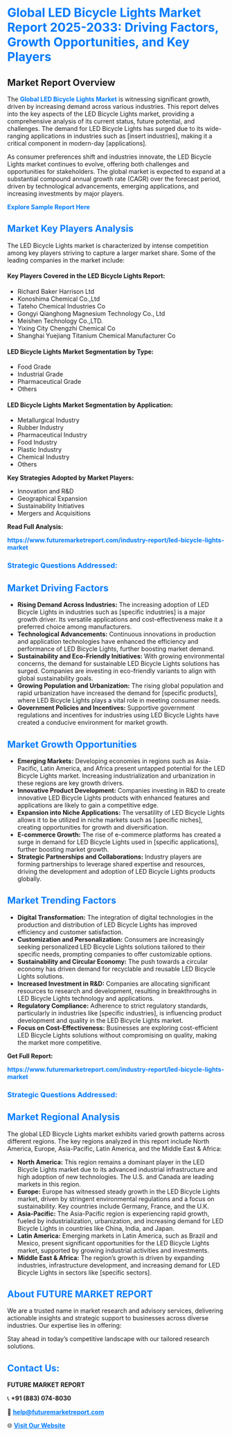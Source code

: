<h1 style="color: #007BFF;">Global LED Bicycle Lights Market Report 2025-2033: Driving Factors, Growth Opportunities, and Key Players</h1>

<section id="overview">
<h2>Market Report Overview</h2>
<p>The <a href="https://www.futuremarketreport.com/industry-report/led-bicycle-lights-market" style="color: #007BFF; text-decoration: none;"><strong>Global LED Bicycle Lights Market</strong></a> is witnessing significant growth, driven by increasing demand across various industries. This report delves into the key aspects of the LED Bicycle Lights market, providing a comprehensive analysis of its current status, future potential, and challenges. The demand for LED Bicycle Lights has surged due to its wide-ranging applications in industries such as [insert industries], making it a critical component in modern-day [applications].</p>
<p>As consumer preferences shift and industries innovate, the LED Bicycle Lights market continues to evolve, offering both challenges and opportunities for stakeholders. The global market is expected to expand at a substantial compound annual growth rate (CAGR) over the forecast period, driven by technological advancements, emerging applications, and increasing investments by major players.</p>
</section>

<section id="overview">
<p><a href="https://www.futuremarketreport.com/request-sample/reportId=33087" style="color: #007BFF; text-decoration: none;"><strong>Explore Sample Report Here</strong></a></p>
</section>

<section id="key-players">
<h2 style="color: #007BFF;">Market Key Players Analysis</h2>
<p>The LED Bicycle Lights market is characterized by intense competition among key players striving to capture a larger market share. Some of the leading companies in the market include:</p>
<h4>Key Players Covered in the LED Bicycle Lights Report:</h4>
<ul><li>Richard Baker Harrison Ltd</li><li>Konoshima Chemical Co.,Ltd</li><li>Tateho Chemical Industries Co</li><li>Gongyi Qianghong Magnesium Technology Co., Ltd</li><li>Meishen Technology Co.,LTD.</li><li>Yixing City Chengzhi Chemical Co</li><li>Shanghai Yuejiang Titanium Chemical Manufacturer Co</li></ul>
<h4>LED Bicycle Lights Market Segmentation by Type:</h4>
<ul><li>Food Grade</li><li>Industrial Grade</li><li>Pharmaceutical Grade</li><li>Others</li></ul>

<h4>LED Bicycle Lights Market Segmentation by Application:</h4>
<ul><li>Metallurgical Industry</li><li>Rubber Industry</li><li>Pharmaceutical Industry</li><li>Food Industry</li><li>Plastic Industry</li><li>Chemical Industry</li><li>Others</li></ul>
<p><strong>Key Strategies Adopted by Market Players:</strong></p>
<ul>
<li>Innovation and R&D</li>
<li>Geographical Expansion</li>
<li>Sustainability Initiatives</li>
<li>Mergers and Acquisitions</li>
</ul>
</section>

<section>
<p><strong>Read Full Analysis: </strong></p><a href="https://www.futuremarketreport.com/industry-report/led-bicycle-lights-market" style="color: #007BFF; text-decoration: none;"><strong>https://www.futuremarketreport.com/industry-report/led-bicycle-lights-market</strong></a>
<h3 style="color: #007BFF;">Strategic Questions Addressed:</h3>
</section>

<section id="driving-factors">
<h2 style="color: #007BFF;">Market Driving Factors</h2>
<ul>
<li><strong>Rising Demand Across Industries:</strong> The increasing adoption of LED Bicycle Lights in industries such as [specific industries] is a major growth driver. Its versatile applications and cost-effectiveness make it a preferred choice among manufacturers.</li>
<li><strong>Technological Advancements:</strong> Continuous innovations in production and application technologies have enhanced the efficiency and performance of LED Bicycle Lights, further boosting market demand.</li>
<li><strong>Sustainability and Eco-Friendly Initiatives:</strong> With growing environmental concerns, the demand for sustainable LED Bicycle Lights solutions has surged. Companies are investing in eco-friendly variants to align with global sustainability goals.</li>
<li><strong>Growing Population and Urbanization:</strong> The rising global population and rapid urbanization have increased the demand for [specific products], where LED Bicycle Lights plays a vital role in meeting consumer needs.</li>
<li><strong>Government Policies and Incentives:</strong> Supportive government regulations and incentives for industries using LED Bicycle Lights have created a conducive environment for market growth.</li>
</ul>
</section>

<section id="growth-opportunities">
<h2 style="color: #007BFF;">Market Growth Opportunities</h2>
<ul>
<li><strong>Emerging Markets:</strong> Developing economies in regions such as Asia-Pacific, Latin America, and Africa present untapped potential for the LED Bicycle Lights market. Increasing industrialization and urbanization in these regions are key growth drivers.</li>
<li><strong>Innovative Product Development:</strong> Companies investing in R&D to create innovative LED Bicycle Lights products with enhanced features and applications are likely to gain a competitive edge.</li>
<li><strong>Expansion into Niche Applications:</strong> The versatility of LED Bicycle Lights allows it to be utilized in niche markets such as [specific niches], creating opportunities for growth and diversification.</li>
<li><strong>E-commerce Growth:</strong> The rise of e-commerce platforms has created a surge in demand for LED Bicycle Lights used in [specific applications], further boosting market growth.</li>
<li><strong>Strategic Partnerships and Collaborations:</strong> Industry players are forming partnerships to leverage shared expertise and resources, driving the development and adoption of LED Bicycle Lights products globally.</li>
</ul>
</section>

<section id="trending-factors">
<h2 style="color: #007BFF;">Market Trending Factors</h2>
<ul>
<li><strong>Digital Transformation:</strong> The integration of digital technologies in the production and distribution of LED Bicycle Lights has improved efficiency and customer satisfaction.</li>
<li><strong>Customization and Personalization:</strong> Consumers are increasingly seeking personalized LED Bicycle Lights solutions tailored to their specific needs, prompting companies to offer customizable options.</li>
<li><strong>Sustainability and Circular Economy:</strong> The push towards a circular economy has driven demand for recyclable and reusable LED Bicycle Lights solutions.</li>
<li><strong>Increased Investment in R&D:</strong> Companies are allocating significant resources to research and development, resulting in breakthroughs in LED Bicycle Lights technology and applications.</li>
<li><strong>Regulatory Compliance:</strong> Adherence to strict regulatory standards, particularly in industries like [specific industries], is influencing product development and quality in the LED Bicycle Lights market.</li>
<li><strong>Focus on Cost-Effectiveness:</strong> Businesses are exploring cost-efficient LED Bicycle Lights solutions without compromising on quality, making the market more competitive.</li>
</ul>
</section>

<section>
<p><strong>Get Full Report: </strong></p><a href="https://www.futuremarketreport.com/industry-report/led-bicycle-lights-market" style="color: #007BFF; text-decoration: none;"><strong>https://www.futuremarketreport.com/industry-report/led-bicycle-lights-market</strong></a>
<h3 style="color: #007BFF;">Strategic Questions Addressed:</h3>
</section>


<section id="regional-analysis">
<h2 style="color: #007BFF;">Market Regional Analysis</h2>
<p>The global LED Bicycle Lights market exhibits varied growth patterns across different regions. The key regions analyzed in this report include North America, Europe, Asia-Pacific, Latin America, and the Middle East & Africa:</p>
<ul>
<li><strong>North America:</strong> This region remains a dominant player in the LED Bicycle Lights market due to its advanced industrial infrastructure and high adoption of new technologies. The U.S. and Canada are leading markets in this region.</li>
<li><strong>Europe:</strong> Europe has witnessed steady growth in the LED Bicycle Lights market, driven by stringent environmental regulations and a focus on sustainability. Key countries include Germany, France, and the U.K.</li>
<li><strong>Asia-Pacific:</strong> The Asia-Pacific region is experiencing rapid growth, fueled by industrialization, urbanization, and increasing demand for LED Bicycle Lights in countries like China, India, and Japan.</li>
<li><strong>Latin America:</strong> Emerging markets in Latin America, such as Brazil and Mexico, present significant opportunities for the LED Bicycle Lights market, supported by growing industrial activities and investments.</li>
<li><strong>Middle East & Africa:</strong> The region’s growth is driven by expanding industries, infrastructure development, and increasing demand for LED Bicycle Lights in sectors like [specific sectors].</li>
</ul>
</section>

<footer>
<h2 style="color: #007BFF;">About FUTURE MARKET REPORT</h2>
<p>We are a trusted name in market research and advisory services, delivering actionable insights and strategic support to businesses across diverse industries. Our expertise lies in offering:</p>

<p>Stay ahead in today’s competitive landscape with our tailored research solutions.</p>

<h2 style="color: #007BFF;">Contact Us:</h2>
<p><strong>FUTURE MARKET REPORT</strong></p>
<p>📞 <strong>+91 (883) 074-8030</strong></p>
<p>📧 <strong><a href="mailto:help@futuremarketreport.com" style="color: #007BFF;">help@futuremarketreport.com</a></strong></p>
<p>🌐 <strong><a href="https://www.futuremarketreport.com/" style="color: #007BFF;">Visit Our Website</a></strong></p>
</footer>